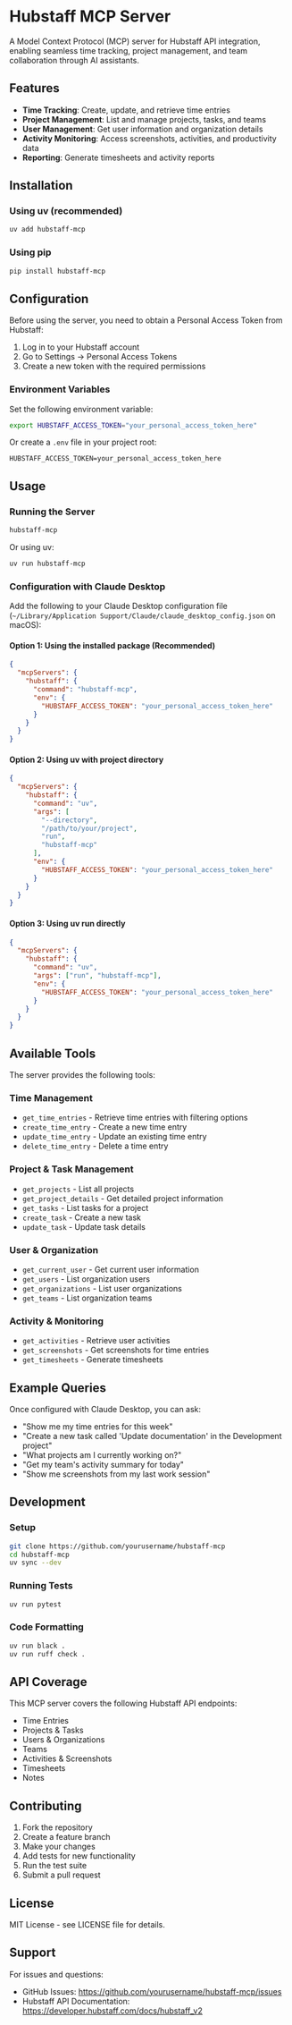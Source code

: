 # Hubstaff MCP Server

A Model Context Protocol (MCP) server for Hubstaff API integration, enabling seamless time tracking, project management, and team collaboration through AI assistants.

## Features

- **Time Tracking**: Create, update, and retrieve time entries
- **Project Management**: List and manage projects, tasks, and teams  
- **User Management**: Get user information and organization details
- **Activity Monitoring**: Access screenshots, activities, and productivity data
- **Reporting**: Generate timesheets and activity reports

## Installation

### Using uv (recommended)

```bash
uv add hubstaff-mcp
```

### Using pip

```bash
pip install hubstaff-mcp
```

## Configuration

Before using the server, you need to obtain a Personal Access Token from Hubstaff:

1. Log in to your Hubstaff account
2. Go to Settings → Personal Access Tokens
3. Create a new token with the required permissions

### Environment Variables

Set the following environment variable:

```bash
export HUBSTAFF_ACCESS_TOKEN="your_personal_access_token_here"
```

Or create a `.env` file in your project root:

```
HUBSTAFF_ACCESS_TOKEN=your_personal_access_token_here
```

## Usage

### Running the Server

```bash
hubstaff-mcp
```

Or using uv:

```bash
uv run hubstaff-mcp
```

### Configuration with Claude Desktop

Add the following to your Claude Desktop configuration file (`~/Library/Application Support/Claude/claude_desktop_config.json` on macOS):

#### Option 1: Using the installed package (Recommended)

```json
{
  "mcpServers": {
    "hubstaff": {
      "command": "hubstaff-mcp",
      "env": {
        "HUBSTAFF_ACCESS_TOKEN": "your_personal_access_token_here"
      }
    }
  }
}
```

#### Option 2: Using uv with project directory

```json
{
  "mcpServers": {
    "hubstaff": {
      "command": "uv",
      "args": [
        "--directory",
        "/path/to/your/project",
        "run",
        "hubstaff-mcp"
      ],
      "env": {
        "HUBSTAFF_ACCESS_TOKEN": "your_personal_access_token_here"
      }
    }
  }
}
```

#### Option 3: Using uv run directly

```json
{
  "mcpServers": {
    "hubstaff": {
      "command": "uv",
      "args": ["run", "hubstaff-mcp"],
      "env": {
        "HUBSTAFF_ACCESS_TOKEN": "your_personal_access_token_here"
      }
    }
  }
}
```

## Available Tools

The server provides the following tools:

### Time Management
- `get_time_entries` - Retrieve time entries with filtering options
- `create_time_entry` - Create a new time entry
- `update_time_entry` - Update an existing time entry
- `delete_time_entry` - Delete a time entry

### Project & Task Management
- `get_projects` - List all projects
- `get_project_details` - Get detailed project information
- `get_tasks` - List tasks for a project
- `create_task` - Create a new task
- `update_task` - Update task details

### User & Organization
- `get_current_user` - Get current user information
- `get_users` - List organization users
- `get_organizations` - List user organizations
- `get_teams` - List organization teams

### Activity & Monitoring
- `get_activities` - Retrieve user activities
- `get_screenshots` - Get screenshots for time entries
- `get_timesheets` - Generate timesheets

## Example Queries

Once configured with Claude Desktop, you can ask:

- "Show me my time entries for this week"
- "Create a new task called 'Update documentation' in the Development project"
- "What projects am I currently working on?"
- "Get my team's activity summary for today"
- "Show me screenshots from my last work session"

## Development

### Setup

```bash
git clone https://github.com/yourusername/hubstaff-mcp
cd hubstaff-mcp
uv sync --dev
```

### Running Tests

```bash
uv run pytest
```

### Code Formatting

```bash
uv run black .
uv run ruff check .
```

## API Coverage

This MCP server covers the following Hubstaff API endpoints:

- Time Entries
- Projects & Tasks
- Users & Organizations
- Teams
- Activities & Screenshots
- Timesheets
- Notes

## Contributing

1. Fork the repository
2. Create a feature branch
3. Make your changes
4. Add tests for new functionality
5. Run the test suite
6. Submit a pull request

## License

MIT License - see LICENSE file for details.

## Support

For issues and questions:
- GitHub Issues: https://github.com/yourusername/hubstaff-mcp/issues
- Hubstaff API Documentation: https://developer.hubstaff.com/docs/hubstaff_v2

